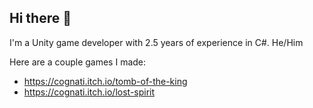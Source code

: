 ## Hi there 👋

I'm a Unity game developer with 2.5 years of experience in C#.
He/Him

Here are a couple games I made:
- https://cognati.itch.io/tomb-of-the-king
- https://cognati.itch.io/lost-spirit
